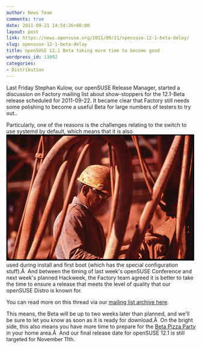 ```yaml
---
author: News Team
comments: true
date: 2011-09-21 14:54:26+00:00
layout: post
link: https://news.opensuse.org/2011/09/21/opensuse-12-1-beta-delay/
slug: opensuse-12-1-beta-delay
title: openSUSE 12.1 Beta taking more time to become good
wordpress_id: 11092
categories:
- Distribution
---
```


Last Friday Stephan Kulow, our openSUSE Release Manager, started a discussion on Factory mailing list about show-stoppers for the 12.1-Beta release scheduled for 2011-09-22.
It became clear that Factory still needs some polishing to become a useful Beta for large numbers of testers to try out..

Particularly, one of the reasons is the challenges relating to the switch to use systemd by default, which means that it is also ![Man in construction hat working on pipes](/wp-content/uploads/2011/09/constructionworker.jpg)used during install and first boot (which has the special configuration stuff).Â  And between the timing of last week's openSUSE Conference and next week's planned Hackweek, the Factory team agreed it is better to take the time to ensure a release that meets the level of quality that our openSUSE Distro is known for.

You can read more on this thread via our [mailing list archive here](http://lists.opensuse.org/opensuse-factory/2011-09/msg00965.html).

This means, the Beta will be up to two weeks later than planned, and we'll be sure to let you know as soon as it is ready for download.Â  On the bright side, this also means you have more time to prepare for the [Beta Pizza Party](http://news.opensuse.org/2011/09/06/opensuse-celebrates-beta-1-with-pizzabeta-parties/) in your home area.Â  And our final release date for openSUSE 12.1 is still targeted for November 11th.
